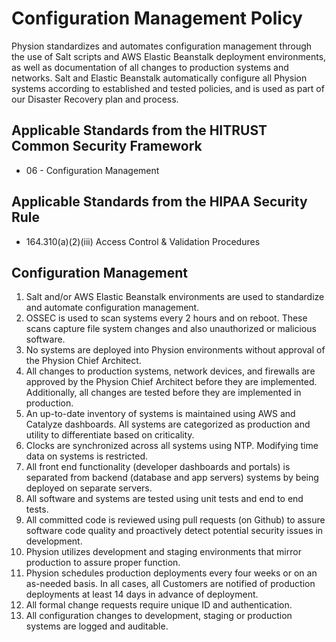 # Configuration Management Policy

Physion standardizes and automates configuration management through the use of Salt scripts and AWS Elastic Beanstalk deployment environments, as well as documentation of all changes to production systems and networks. Salt and Elastic Beanstalk automatically configure all Physion systems according to established and tested policies, and is used as part of our Disaster Recovery plan and process.

## Applicable Standards from the HITRUST Common Security Framework

* 06 - Configuration Management

## Applicable Standards from the HIPAA Security Rule

* 164.310(a)(2)(iii) Access Control & Validation Procedures

## Configuration Management

1. Salt and/or AWS Elastic Beanstalk environments are used to standardize and automate configuration management.
2. OSSEC is used to scan systems every 2 hours and on reboot. These scans capture file system changes and also unauthorized or malicious software.
3. No systems are deployed into Physion environments without approval of the Physion Chief Architect.
4. All changes to production systems, network devices, and firewalls are approved by the Physion Chief Architect before they are implemented. Additionally, all changes are tested before they are implemented in production.
5. An up-to-date inventory of systems is maintained using AWS and Catalyze dashboards. All systems are categorized as production and utility to differentiate based on criticality.
6. Clocks are synchronized across all systems using NTP. Modifying time data on systems is restricted.
7. All front end functionality (developer dashboards and portals) is separated from backend (database and app servers) systems by being deployed on separate servers.
8. All software and systems are tested using unit tests and end to end tests.
9. All committed code is reviewed using pull requests (on Github) to assure software code quality and proactively detect potential security issues in development.
10. Physion utilizes development and staging environments that mirror production to assure proper function.
12. Physion schedules production deployments every four weeks or on an as-needed basis. In all cases, all Customers are notified of production deployments at least 14 days in advance of deployment.
13. All formal change requests require unique ID and authentication.
14. All configuration changes to development, staging or production systems are logged and auditable.

